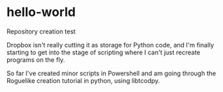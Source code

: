 # hello-world
Repository creation test

Dropbox isn't really cutting it as storage for Python code, and I'm finally starting to get into the stage of scripting where I can't just recreate programs on the fly.

So far I've created minor scripts in Powershell and am going through the Roguelike creation tutorial in python, using libtcodpy.
